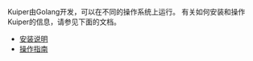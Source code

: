 
Kuiper由Golang开发，可以在不同的操作系统上运行。 有关如何安装和操作Kuiper的信息，请参见下面的文档。

- [安装说明](install/overview.md)
- [操作指南](operations.md)

